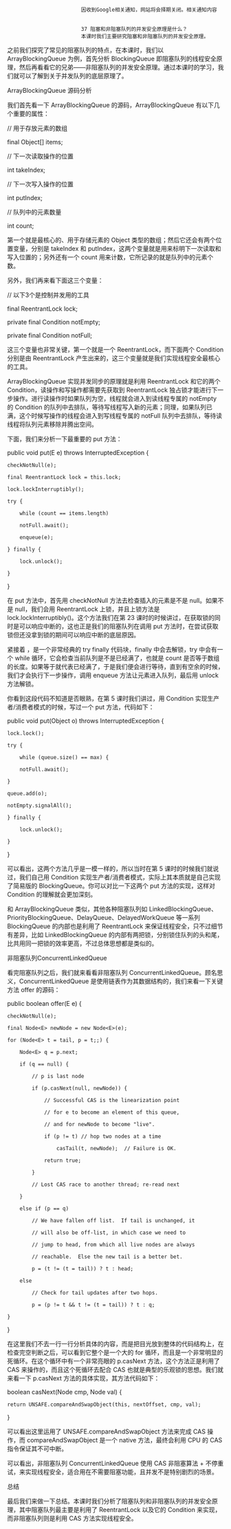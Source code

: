 
                            
                            因收到Google相关通知，网站将会择期关闭。相关通知内容
                            
                            
                            37 阻塞和非阻塞队列的并发安全原理是什么？
                            本课时我们主要研究阻塞和非阻塞队列的并发安全原理。

之前我们探究了常见的阻塞队列的特点，在本课时，我们以 ArrayBlockingQueue 为例，首先分析 BlockingQueue 即阻塞队列的线程安全原理，然后再看看它的兄弟——非阻塞队列的并发安全原理。通过本课时的学习，我们就可以了解到关于并发队列的底层原理了。

ArrayBlockingQueue 源码分析

我们首先看一下 ArrayBlockingQueue 的源码，ArrayBlockingQueue 有以下几个重要的属性：

// 用于存放元素的数组

final Object[] items;

// 下一次读取操作的位置

int takeIndex;

// 下一次写入操作的位置

int putIndex;

// 队列中的元素数量

int count;


第一个就是最核心的、用于存储元素的 Object 类型的数组；然后它还会有两个位置变量，分别是 takeIndex 和 putIndex，这两个变量就是用来标明下一次读取和写入位置的；另外还有一个 count 用来计数，它所记录的就是队列中的元素个数。

另外，我们再来看下面这三个变量：

// 以下3个是控制并发用的工具

final ReentrantLock lock;

private final Condition notEmpty;

private final Condition notFull;


这三个变量也非常关键，第一个就是一个 ReentrantLock，而下面两个 Condition 分别是由 ReentrantLock 产生出来的，这三个变量就是我们实现线程安全最核心的工具。

ArrayBlockingQueue 实现并发同步的原理就是利用 ReentrantLock 和它的两个 Condition，读操作和写操作都需要先获取到 ReentrantLock 独占锁才能进行下一步操作。进行读操作时如果队列为空，线程就会进入到读线程专属的 notEmpty 的 Condition 的队列中去排队，等待写线程写入新的元素；同理，如果队列已满，这个时候写操作的线程会进入到写线程专属的 notFull 队列中去排队，等待读线程将队列元素移除并腾出空间。

下面，我们来分析一下最重要的 put 方法：

public void put(E e) throws InterruptedException {

    checkNotNull(e);

    final ReentrantLock lock = this.lock;

    lock.lockInterruptibly();

    try {

        while (count == items.length)

        notFull.await();

        enqueue(e);

    } finally {

        lock.unlock();

    }

}


在 put 方法中，首先用 checkNotNull 方法去检查插入的元素是不是 null。如果不是 null，我们会用 ReentrantLock 上锁，并且上锁方法是 lock.lockInterruptibly()。这个方法我们在第 23 课时的时候讲过，在获取锁的同时是可以响应中断的，这也正是我们的阻塞队列在调用 put 方法时，在尝试获取锁但还没拿到锁的期间可以响应中断的底层原因。

紧接着 ，是一个非常经典的 try  finally 代码块，finally 中会去解锁，try 中会有一个 while 循环，它会检查当前队列是不是已经满了，也就是 count 是否等于数组的长度。如果等于就代表已经满了，于是我们便会进行等待，直到有空余的时候，我们才会执行下一步操作，调用 enqueue 方法让元素进入队列，最后用 unlock 方法解锁。

你看到这段代码不知道是否眼熟，在第 5 课时我们讲过，用 Condition 实现生产者/消费者模式的时候，写过一个 put 方法，代码如下：

public void put(Object o) throws InterruptedException {

    lock.lock();

    try {

        while (queue.size() == max) {

        notFull.await();

    }

    queue.add(o);

    notEmpty.signalAll();

    } finally {

        lock.unlock();

    }

}


可以看出，这两个方法几乎是一模一样的，所以当时在第 5 课时的时候我们就说过，我们自己用 Condition 实现生产者/消费者模式，实际上其本质就是自己实现了简易版的 BlockingQueue。你可以对比一下这两个 put 方法的实现，这样对 Condition 的理解就会更加深刻。

和 ArrayBlockingQueue 类似，其他各种阻塞队列如 LinkedBlockingQueue、PriorityBlockingQueue、DelayQueue、DelayedWorkQueue 等一系列 BlockingQueue 的内部也是利用了 ReentrantLock 来保证线程安全，只不过细节有差异，比如 LinkedBlockingQueue 的内部有两把锁，分别锁住队列的头和尾，比共用同一把锁的效率更高，不过总体思想都是类似的。

非阻塞队列ConcurrentLinkedQueue

看完阻塞队列之后，我们就来看看非阻塞队列 ConcurrentLinkedQueue。顾名思义，ConcurrentLinkedQueue 是使用链表作为其数据结构的，我们来看一下关键方法 offer 的源码：

public boolean offer(E e) {

    checkNotNull(e);

    final Node<E> newNode = new Node<E>(e);

    for (Node<E> t = tail, p = t;;) {

        Node<E> q = p.next;

        if (q == null) {

            // p is last node

            if (p.casNext(null, newNode)) {

                // Successful CAS is the linearization point

                // for e to become an element of this queue,

                // and for newNode to become "live".

                if (p != t) // hop two nodes at a time

                    casTail(t, newNode);  // Failure is OK.

                return true;

            }

            // Lost CAS race to another thread; re-read next

        }

        else if (p == q)

            // We have fallen off list.  If tail is unchanged, it

            // will also be off-list, in which case we need to

            // jump to head, from which all live nodes are always

            // reachable.  Else the new tail is a better bet.

            p = (t != (t = tail)) ? t : head;

        else

            // Check for tail updates after two hops.

            p = (p != t && t != (t = tail)) ? t : q;

    }

}


在这里我们不去一行一行分析具体的内容，而是把目光放到整体的代码结构上，在检查完空判断之后，可以看到它整个是一个大的 for 循环，而且是一个非常明显的死循环。在这个循环中有一个非常亮眼的 p.casNext 方法，这个方法正是利用了 CAS 来操作的，而且这个死循环去配合 CAS 也就是典型的乐观锁的思想。我们就来看一下 p.casNext 方法的具体实现，其方法代码如下：

boolean casNext(Node<E> cmp, Node<E> val) {

    return UNSAFE.compareAndSwapObject(this, nextOffset, cmp, val);

}


可以看出这里运用了 UNSAFE.compareAndSwapObject 方法来完成 CAS 操作，而 compareAndSwapObject 是一个 native 方法，最终会利用 CPU 的 CAS 指令保证其不可中断。

可以看出，非阻塞队列 ConcurrentLinkedQueue 使用 CAS 非阻塞算法 + 不停重试，来实现线程安全，适合用在不需要阻塞功能，且并发不是特别剧烈的场景。

总结

最后我们来做一下总结。本课时我们分析了阻塞队列和非阻塞队列的并发安全原理，其中阻塞队列最主要是利用了 ReentrantLock 以及它的 Condition 来实现，而非阻塞队列则是利用 CAS 方法实现线程安全。

                        
                        
                            